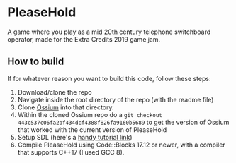 # PleaseHold
A game where you play as a mid 20th century telephone switchboard operator, made for the Extra Credits 2019 game jam.

## How to build
If for whatever reason you want to build this code, follow these steps:
1. Download/clone the repo
2. Navigate inside the root directory of the repo (with the readme file)
3. Clone [Ossium](https://github.com/SpectralCascade/Ossium) into that directory.
4. Within the cloned Ossium repo do a `git checkout 443c537c06fa2bf434dcf4388f826fa9160b5689` to get the version of Ossium that worked with the current version of PleaseHold
5. Setup SDL (here's a [handy tutorial link](http://lazyfoo.net/tutorials/SDL/01_hello_SDL/index.php))
6. Compile PleaseHold using Code::Blocks 17.12 or newer, with a compiler that supports C++17 (I used GCC 8).
